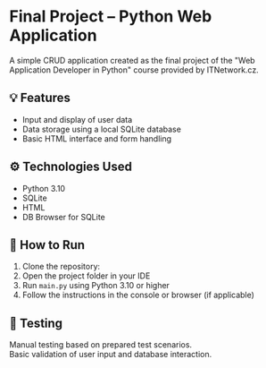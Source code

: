 # Final Project – Python Web Application

A simple CRUD application created as the final project of the "Web Application Developer in Python" course provided by ITNetwork.cz.

## 💡 Features

- Input and display of user data
- Data storage using a local SQLite database
- Basic HTML interface and form handling

## ⚙️ Technologies Used

- Python 3.10
- SQLite
- HTML
- DB Browser for SQLite

## 🚀 How to Run

1. Clone the repository:
2. Open the project folder in your IDE
3. Run `main.py` using Python 3.10 or higher
4. Follow the instructions in the console or browser (if applicable)

## 🧪 Testing

Manual testing based on prepared test scenarios.  
Basic validation of user input and database interaction.
